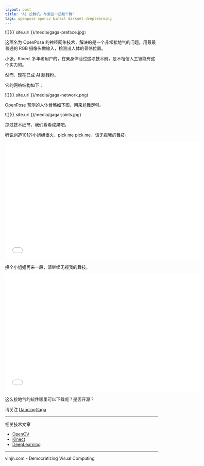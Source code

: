 ```yaml
---
layout: post
title: "AI 尬舞机，与爱豆一起尬个舞"
tags: openpose opencv kinect darknet deeplearning
---
```


![]({{ site.url }}/media/gaga-preface.jpg)

这项名为 OpenPose 的神经网络技术，解决的是一个非常接地气的问题，用最最普通的 RGB 摄像头做输入，检测出人体的骨骼位置。

小张，Kinect 多年老用户的，在亲身体验过这项技术前，是不相信人工智能有这个实力的。

然而，现在已成 AI 脑残粉。




它的网络结构如下：

![]({{ site.url }}/media/gaga-network.png)

OpenPose 预测的人体骨骼如下图，用来尬舞足够。

![]({{ site.url }}/media/gaga-joints.jpg)

掠过技术细节，我们看看成果吧。

听说创造101的小姐姐很火，pick me pick me，请无视我的舞技。

<iframe src='//gifs.com/embed/zKDqWY' frameborder='0' scrolling='no' width='642px' height='388px' style='-webkit-backface-visibility: hidden;-webkit-transform: scale(1);' ></iframe>

换个小姐姐再来一段，请继续无视我的舞技。

<iframe src="//gifs.com/embed/L8OAKw" frameborder="0" scrolling="no" width="642px" height="388px" style="-webkit-backface-visibility: hidden;-webkit-transform: scale(1);"></iframe>

这么接地气的软件哪里可以下载呢？是否开源？

请关注 [DancingGaga](https://github.com/jing-interactive/DancingGaga)


----
相关技术文章
- [OpenCV](https://www.vinjn.com/tag/#OpenCV)
- [Kinect](https://www.vinjn.com/tag/#Kinect)
- [DeepLearning](https://www.vinjn.com/tag/#DeepLearning)

----
vinjn.com - Democratizing Visual Computing
